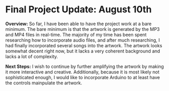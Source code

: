 # Final Project Update: August 10th

**Overview:** So far, I have been able to have the project work at a bare minimum.  The bare minimum is that the artwork is generated by the MP3 and MP4 files in real-time.  The majority of my time has been spent researching how to incorporate audio files, and after much researching, I had finally incorporated several songs into the artwork.  The artwork looks somewhat decent right now, but it lacks a very coherent background and lacks a lot of complexity.

**Next Steps:** I wish to continue by further amplifying the artwork by making it more interactive and creative. Additionally, because it is most likely not sophisticated enough, I would like to incorporate Arduino to at least have the controls mainpulate the artwork.


